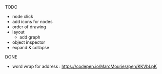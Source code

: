 


TODO
- node click
- add icons for nodes
- order of drawing
- layout
  - add graph
- object inspector
- expand & collapse

DONE
- word wrap for address : https://codepen.io/MarcMouries/pen/KKVbLpK